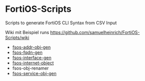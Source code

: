 # FortiOS-Scripts
Scripts to generate FortiOS CLI Syntax from CSV Input


Wiki mit Beispiel runs
https://github.com/samuelheinrich/FortiOS-Scripts/wiki


*  [fsos-addr-obj-gen](https://github.com/samuelheinrich/FortiOS-Scripts/wiki/fsos-addr-obj-gen)
*  [fsos-fqdn-gen](https://github.com/samuelheinrich/FortiOS-Scripts/wiki/fsos-fqdn-gen)
*  [fsos-interface-gen](https://github.com/samuelheinrich/FortiOS-Scripts/wiki/fsos-interface-gen)
*  [fsos-internet-object](https://github.com/samuelheinrich/FortiOS-Scripts/wiki/fsos-internet-object)
*  fsos-obj-renamer
*  [fsos-service-obj-gen](https://github.com/samuelheinrich/FortiOS-Scripts/wiki/fsos-service-obj-gen)
